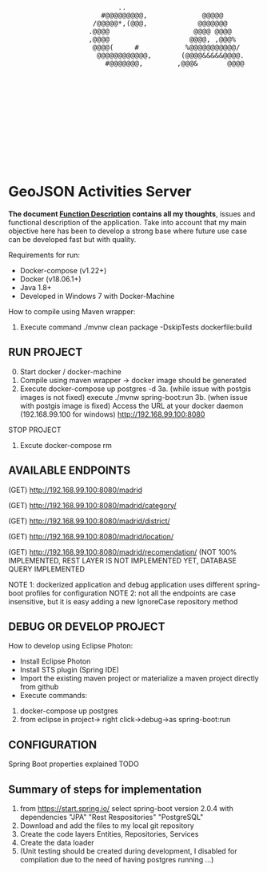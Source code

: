 <pre>
                                                                                                                                                               
                                                                                                                                                               
                                                                                                                                                               
                                                                                                                                                               
                                                                                                                                                               
                                                                                                                                                               
                                                                                                          ..............                                       
                                                                                                     .......................                                   
                                                                                                  .............................                                
                                                                                                .................................                              
                                                                                               ....................................                            
                                                                                             .......................................                           
                                                                                            .........................................                          
                          ..                                                               ....................***,...................                         
                      #@@@@@@@@@,             @@@@@             @@@@@@@@@@@&        .@@@@@@@@@@@@/.........*@@@@@@@@@&.................                        
                    /@@@@@*,(@@@,            @@@@@@@            @@@@(,,*&@@@@        ****@@@@(///*........@@@@@@@@@@@@@(...............                        
                   .@@@@                    @@@@ @@@@           @@@@*    @@@@            @@@@,...........&@@@@@@@@@@@@@@,..............                        
                   ,@@@@                   @@@@, ,@@@%          @@@@@@@@@@@@*            @@@@,...........@@@@@@@@@@@@@@@*..............                        
                    @@@@(     #           %@@@@@@@@@@@/         @@@@@@@@@@,              @@@@,...........(@@@@@@@@@@@@@@...............                        
                     @@@@@@@@@@@@,       (@@@@&&&&&@@@@.        @@@@*  @@@@%             @@@@,............(@@@@@@@@@@@@,...............                        
                       #@@@@@@@,        ,@@@&       @@@@        @@@@*   /@@@@            @@@@,............../@@@@@@@&,................                         
                                                                                            ..........................................                         
                                                                                             ........................................                          
                                                                                              ......................................                           
                                                                                               ...................................                             
                                                                                                 ................................                              
                                                                                                   ...........................                                 
                                                                                                       ....................                                    
                                                                                                             ........                                          
                                                                                                                                                               
                                                                                                                                                               
                                                                                                                                                               
                                                                                                                                                                                                                                                                                                                                                                                                                                                                                                                                                                                                                                                   
</pre>

GeoJSON Activities Server
=========================

**The document [Function Description](./Functional_Description.md) contains all my thoughts**, issues and functional description of the application. Take into account that my main objective here has been to develop a strong base where future use case can be developed fast but with quality. 

Requirements for run:
- Docker-compose (v1.22+)
- Docker (v18.06.1+)
- Java 1.8+
- Developed in Windows 7 with Docker-Machine

How to compile using Maven wrapper:
1. Execute command ./mvnw clean package -DskipTests dockerfile:build 


RUN PROJECT
-----------
0. Start docker / docker-machine
1. Compile using maven wrapper  -> docker image should be generated
2. Execute docker-compose up postgres -d 
3a. (while issue with postgis images is not fixed) execute ./mvnw spring-boot:run 
3b. (when issue with postgis image is fixed) Access the URL at your docker daemon (192.168.99.100 for windows)
	http://192.168.99.100:8080

STOP PROJECT
1. Excute docker-compose rm
	
AVAILABLE ENDPOINTS
-------------------
(GET) http://192.168.99.100:8080/madrid

(GET) http://192.168.99.100:8080/madrid/category/<name>

(GET) http://192.168.99.100:8080/madrid/district/<name>

(GET) http://192.168.99.100:8080/madrid/location/<name>

(GET) http://192.168.99.100:8080/madrid/recomendation/ (NOT 100% IMPLEMENTED, REST LAYER IS NOT IMPLEMENTED YET, DATABASE QUERY IMPLEMENTED 

NOTE 1: dockerized application and debug application uses different spring-boot profiles for configuration
NOTE 2: not all the endpoints are case insensitive, but it is easy adding a new IgnoreCase repository method 

DEBUG OR DEVELOP PROJECT
-----------------------
How to develop using Eclipse Photon:
- Install Eclipse Photon
- Install STS plugin (Spring IDE)
- Import the existing maven project or materialize a maven project directly from github
- Execute commands: 
1. docker-compose up postgres
2. from eclipse in project-> right click->debug->as spring-boot:run

CONFIGURATION
--------------
Spring Boot properties explained
TODO


Summary of steps for implementation
---------------------------------
1. from https://start.spring.io/ select spring-boot version 2.0.4 with dependencies "JPA" "Rest Respositories" "PostgreSQL"
2. Download and add the files to my local git repository
3. Create the code layers Entities, Repositories, Services
4. Create the data loader
5. (Unit testing should be created during development, I disabled for compilation due to the need of having postgres running ...)